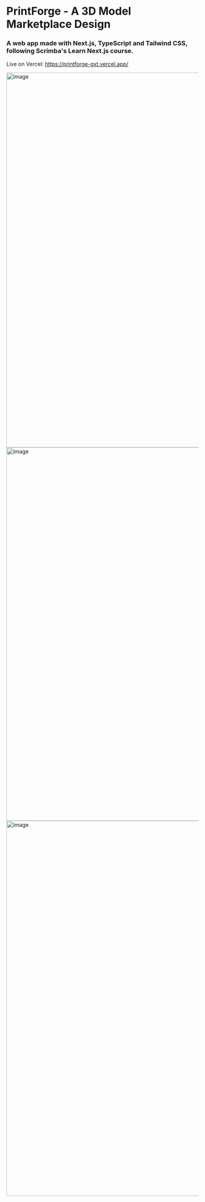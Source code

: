 # PrintForge - A 3D Model Marketplace Design

### A web app made with Next.js, TypeScript and Tailwind CSS, following Scrimba's Learn Next.js course.

Live on Vercel: https://printforge-gxt.vercel.app/

<img width="1920" height="983" alt="image" src="https://github.com/user-attachments/assets/e912dcb1-96c6-4587-8eb1-073884c0019c" />

<img width="1915" height="979" alt="image" src="https://github.com/user-attachments/assets/9266203d-47b0-402b-9eca-d28646022a1c" />

<img width="1920" height="984" alt="image" src="https://github.com/user-attachments/assets/194c46d8-d0fe-4aa3-aa61-748046dc1db7" />

